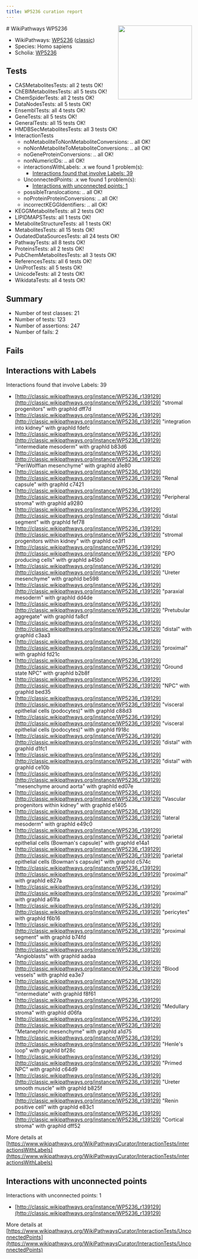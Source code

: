 ```yaml
---
title: WP5236 curation report
---
```


<img style="float: right; width: 200px" src="https://upload.wikimedia.org/wikipedia/commons/thumb/8/83/Wplogo_with_text_500.png/640px-Wplogo_with_text_500.png" />
# WikiPathways WP5236

* WikiPathways: [WP5236](https://wikipathways.org/pathways/WP5236) ([classic](https://classic.wikipathways.org/instance/WP5236))
* Species: Homo sapiens
* Scholia: [WP5236](https://scholia.toolforge.org/wikipathways/WP5236)
## Tests
* CASMetabolitesTests: all 2 tests OK!
* ChEBIMetabolitesTests: all 5 tests OK!
* ChemSpiderTests: all 2 tests OK!
* DataNodesTests: all 5 tests OK!
* EnsemblTests: all 4 tests OK!
* GeneTests: all 5 tests OK!
* GeneralTests: all 15 tests OK!
* HMDBSecMetabolitesTests: all 3 tests OK!
* InteractionTests
    * noMetaboliteToNonMetaboliteConversions: .. all OK!
    * noNonMetaboliteToMetaboliteConversions: .. all OK!
    * noGeneProteinConversions: .. all OK!
    * nonNumericIDs: .. all OK!
    * interactionsWithLabels: .x we found 1 problem(s):
        * [Interactions found that involve Labels: 39](#fe97a8ff)
    * UnconnectedPoints: .x we found 1 problem(s):
        * [Interactions with unconnected points: 1](#35a61ad9)
    * possibleTranslocations: .. all OK!
    * noProteinProteinConversions: .. all OK!
    * incorrectKEGGIdentifiers: .. all OK!
* KEGGMetaboliteTests: all 2 tests OK!
* LIPIDMAPSTests: all 1 tests OK!
* MetaboliteStructureTests: all 1 tests OK!
* MetabolitesTests: all 15 tests OK!
* OudatedDataSourcesTests: all 24 tests OK!
* PathwayTests: all 8 tests OK!
* ProteinsTests: all 2 tests OK!
* PubChemMetabolitesTests: all 3 tests OK!
* ReferencesTests: all 6 tests OK!
* UniProtTests: all 5 tests OK!
* UnicodeTests: all 2 tests OK!
* WikidataTests: all 4 tests OK!


## Summary

* Number of test classes: 21
* Number of tests: 123
* Number of assertions: 247
* Number of fails: 2

## Fails

<a name="fe97a8ff" />

## Interactions with Labels

Interactions found that involve Labels: 39

* [http://classic.wikipathways.org/instance/WP5236_r139129](http://classic.wikipathways.org/instance/WP5236_r139129) "stromal
progenitors" with graphId dff7d
* [http://classic.wikipathways.org/instance/WP5236_r139129](http://classic.wikipathways.org/instance/WP5236_r139129) "integration 
into kidney" with graphId fdefc
* [http://classic.wikipathways.org/instance/WP5236_r139129](http://classic.wikipathways.org/instance/WP5236_r139129) "intermediate
mesoderm" with graphId b83d6
* [http://classic.wikipathways.org/instance/WP5236_r139129](http://classic.wikipathways.org/instance/WP5236_r139129) "PeriWolffian
mesenchyme" with graphId a1e80
* [http://classic.wikipathways.org/instance/WP5236_r139129](http://classic.wikipathways.org/instance/WP5236_r139129) "Renal capsule" with graphId c7421
* [http://classic.wikipathways.org/instance/WP5236_r139129](http://classic.wikipathways.org/instance/WP5236_r139129) "Peripheral stroma" with graphId a9280
* [http://classic.wikipathways.org/instance/WP5236_r139129](http://classic.wikipathways.org/instance/WP5236_r139129) "distal segment" with graphId fef78
* [http://classic.wikipathways.org/instance/WP5236_r139129](http://classic.wikipathways.org/instance/WP5236_r139129) "stromal
progenitors
within kidney" with graphId ce3f1
* [http://classic.wikipathways.org/instance/WP5236_r139129](http://classic.wikipathways.org/instance/WP5236_r139129) "EPO producing
cells" with graphId a45b0
* [http://classic.wikipathways.org/instance/WP5236_r139129](http://classic.wikipathways.org/instance/WP5236_r139129) "Ureter
mesenchyme" with graphId be598
* [http://classic.wikipathways.org/instance/WP5236_r139129](http://classic.wikipathways.org/instance/WP5236_r139129) "paraxial
mesoderm" with graphId dd4de
* [http://classic.wikipathways.org/instance/WP5236_r139129](http://classic.wikipathways.org/instance/WP5236_r139129) "Pretubular
aggregate" with graphId fa8cf
* [http://classic.wikipathways.org/instance/WP5236_r139129](http://classic.wikipathways.org/instance/WP5236_r139129) "distal" with graphId c3aa3
* [http://classic.wikipathways.org/instance/WP5236_r139129](http://classic.wikipathways.org/instance/WP5236_r139129) "proximal" with graphId fd21c
* [http://classic.wikipathways.org/instance/WP5236_r139129](http://classic.wikipathways.org/instance/WP5236_r139129) "Ground state
NPC" with graphId b2b8f
* [http://classic.wikipathways.org/instance/WP5236_r139129](http://classic.wikipathways.org/instance/WP5236_r139129) "NPC" with graphId bed35
* [http://classic.wikipathways.org/instance/WP5236_r139129](http://classic.wikipathways.org/instance/WP5236_r139129) "visceral 
epithelial cells
(podocytes)" with graphId c88d3
* [http://classic.wikipathways.org/instance/WP5236_r139129](http://classic.wikipathways.org/instance/WP5236_r139129) "visceral 
epithelial cells
(podocytes)" with graphId f918c
* [http://classic.wikipathways.org/instance/WP5236_r139129](http://classic.wikipathways.org/instance/WP5236_r139129) "distal" with graphId d1fc1
* [http://classic.wikipathways.org/instance/WP5236_r139129](http://classic.wikipathways.org/instance/WP5236_r139129) "distal" with graphId ce10b
* [http://classic.wikipathways.org/instance/WP5236_r139129](http://classic.wikipathways.org/instance/WP5236_r139129) "mesenchyme
around aorta" with graphId ed07e
* [http://classic.wikipathways.org/instance/WP5236_r139129](http://classic.wikipathways.org/instance/WP5236_r139129) "Vascular progenitors
within kidney" with graphId e1405
* [http://classic.wikipathways.org/instance/WP5236_r139129](http://classic.wikipathways.org/instance/WP5236_r139129) "lateral
mesoderm" with graphId e49c0
* [http://classic.wikipathways.org/instance/WP5236_r139129](http://classic.wikipathways.org/instance/WP5236_r139129) "parietal
epithelial cells
(Bowman's capsule)" with graphId e14a1
* [http://classic.wikipathways.org/instance/WP5236_r139129](http://classic.wikipathways.org/instance/WP5236_r139129) "parietal
epithelial cells
(Bowman's capsule)" with graphId c574c
* [http://classic.wikipathways.org/instance/WP5236_r139129](http://classic.wikipathways.org/instance/WP5236_r139129) "proximal" with graphId e827a
* [http://classic.wikipathways.org/instance/WP5236_r139129](http://classic.wikipathways.org/instance/WP5236_r139129) "proximal" with graphId a61fa
* [http://classic.wikipathways.org/instance/WP5236_r139129](http://classic.wikipathways.org/instance/WP5236_r139129) "pericytes" with graphId f6b16
* [http://classic.wikipathways.org/instance/WP5236_r139129](http://classic.wikipathways.org/instance/WP5236_r139129) "proximal segment" with graphId b74fd
* [http://classic.wikipathways.org/instance/WP5236_r139129](http://classic.wikipathways.org/instance/WP5236_r139129) "Angioblasts" with graphId aadaa
* [http://classic.wikipathways.org/instance/WP5236_r139129](http://classic.wikipathways.org/instance/WP5236_r139129) "Blood vessels" with graphId ea3e7
* [http://classic.wikipathways.org/instance/WP5236_r139129](http://classic.wikipathways.org/instance/WP5236_r139129) "intermediate" with graphId f8f61
* [http://classic.wikipathways.org/instance/WP5236_r139129](http://classic.wikipathways.org/instance/WP5236_r139129) "Medullary stroma" with graphId d06fa
* [http://classic.wikipathways.org/instance/WP5236_r139129](http://classic.wikipathways.org/instance/WP5236_r139129) "Metanephric
mesenchyme" with graphId a1d75
* [http://classic.wikipathways.org/instance/WP5236_r139129](http://classic.wikipathways.org/instance/WP5236_r139129) "Henle's loop" with graphId bf28c
* [http://classic.wikipathways.org/instance/WP5236_r139129](http://classic.wikipathways.org/instance/WP5236_r139129) "Primed
NPC" with graphId c64d9
* [http://classic.wikipathways.org/instance/WP5236_r139129](http://classic.wikipathways.org/instance/WP5236_r139129) "Ureter
smooth muscle" with graphId b825f
* [http://classic.wikipathways.org/instance/WP5236_r139129](http://classic.wikipathways.org/instance/WP5236_r139129) "Renin positive cell" with graphId e83c1
* [http://classic.wikipathways.org/instance/WP5236_r139129](http://classic.wikipathways.org/instance/WP5236_r139129) "Cortical stroma" with graphId dff52


More details at [https://www.wikipathways.org/WikiPathwaysCurator/InteractionTests/interactionsWithLabels](https://www.wikipathways.org/WikiPathwaysCurator/InteractionTests/interactionsWithLabels)

<a name="35a61ad9" />

## Interactions with unconnected points

Interactions with unconnected points: 1

* [http://classic.wikipathways.org/instance/WP5236_r139129](http://classic.wikipathways.org/instance/WP5236_r139129)


More details at [https://www.wikipathways.org/WikiPathwaysCurator/InteractionTests/UnconnectedPoints](https://www.wikipathways.org/WikiPathwaysCurator/InteractionTests/UnconnectedPoints)

